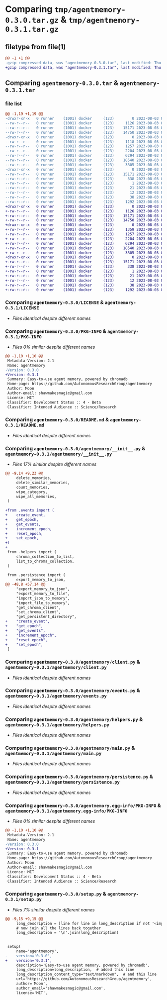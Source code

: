 # Comparing `tmp/agentmemory-0.3.0.tar.gz` & `tmp/agentmemory-0.3.1.tar.gz`

## filetype from file(1)

```diff
@@ -1 +1 @@
-gzip compressed data, was "agentmemory-0.3.0.tar", last modified: Thu Aug  3 07:36:11 2023, max compression
+gzip compressed data, was "agentmemory-0.3.1.tar", last modified: Thu Aug  3 07:40:31 2023, max compression
```

## Comparing `agentmemory-0.3.0.tar` & `agentmemory-0.3.1.tar`

### file list

```diff
@@ -1,19 +1,19 @@
-drwxr-xr-x   0 runner    (1001) docker     (123)        0 2023-08-03 07:36:11.034008 agentmemory-0.3.0/
--rw-r--r--   0 runner    (1001) docker     (123)     1126 2023-08-03 07:35:56.000000 agentmemory-0.3.0/LICENSE
--rw-r--r--   0 runner    (1001) docker     (123)    15171 2023-08-03 07:36:11.034008 agentmemory-0.3.0/PKG-INFO
--rw-r--r--   0 runner    (1001) docker     (123)    14750 2023-08-03 07:35:56.000000 agentmemory-0.3.0/README.md
-drwxr-xr-x   0 runner    (1001) docker     (123)        0 2023-08-03 07:36:11.034008 agentmemory-0.3.0/agentmemory/
--rw-r--r--   0 runner    (1001) docker     (123)     1118 2023-08-03 07:35:56.000000 agentmemory-0.3.0/agentmemory/__init__.py
--rw-r--r--   0 runner    (1001) docker     (123)     1257 2023-08-03 07:35:56.000000 agentmemory-0.3.0/agentmemory/client.py
--rw-r--r--   0 runner    (1001) docker     (123)     2204 2023-08-03 07:35:56.000000 agentmemory-0.3.0/agentmemory/events.py
--rw-r--r--   0 runner    (1001) docker     (123)     6294 2023-08-03 07:35:56.000000 agentmemory-0.3.0/agentmemory/helpers.py
--rw-r--r--   0 runner    (1001) docker     (123)    18540 2023-08-03 07:35:56.000000 agentmemory-0.3.0/agentmemory/main.py
--rw-r--r--   0 runner    (1001) docker     (123)     3805 2023-08-03 07:35:56.000000 agentmemory-0.3.0/agentmemory/persistence.py
-drwxr-xr-x   0 runner    (1001) docker     (123)        0 2023-08-03 07:36:11.034008 agentmemory-0.3.0/agentmemory.egg-info/
--rw-r--r--   0 runner    (1001) docker     (123)    15171 2023-08-03 07:36:11.000000 agentmemory-0.3.0/agentmemory.egg-info/PKG-INFO
--rw-r--r--   0 runner    (1001) docker     (123)      338 2023-08-03 07:36:11.000000 agentmemory-0.3.0/agentmemory.egg-info/SOURCES.txt
--rw-r--r--   0 runner    (1001) docker     (123)        1 2023-08-03 07:36:11.000000 agentmemory-0.3.0/agentmemory.egg-info/dependency_links.txt
--rw-r--r--   0 runner    (1001) docker     (123)       21 2023-08-03 07:36:11.000000 agentmemory-0.3.0/agentmemory.egg-info/requires.txt
--rw-r--r--   0 runner    (1001) docker     (123)       12 2023-08-03 07:36:11.000000 agentmemory-0.3.0/agentmemory.egg-info/top_level.txt
--rw-r--r--   0 runner    (1001) docker     (123)       38 2023-08-03 07:36:11.034008 agentmemory-0.3.0/setup.cfg
--rw-r--r--   0 runner    (1001) docker     (123)     1292 2023-08-03 07:35:56.000000 agentmemory-0.3.0/setup.py
+drwxr-xr-x   0 runner    (1001) docker     (123)        0 2023-08-03 07:40:31.530713 agentmemory-0.3.1/
+-rw-r--r--   0 runner    (1001) docker     (123)     1126 2023-08-03 07:40:20.000000 agentmemory-0.3.1/LICENSE
+-rw-r--r--   0 runner    (1001) docker     (123)    15171 2023-08-03 07:40:31.530713 agentmemory-0.3.1/PKG-INFO
+-rw-r--r--   0 runner    (1001) docker     (123)    14750 2023-08-03 07:40:20.000000 agentmemory-0.3.1/README.md
+drwxr-xr-x   0 runner    (1001) docker     (123)        0 2023-08-03 07:40:31.526713 agentmemory-0.3.1/agentmemory/
+-rw-r--r--   0 runner    (1001) docker     (123)     1359 2023-08-03 07:40:20.000000 agentmemory-0.3.1/agentmemory/__init__.py
+-rw-r--r--   0 runner    (1001) docker     (123)     1257 2023-08-03 07:40:20.000000 agentmemory-0.3.1/agentmemory/client.py
+-rw-r--r--   0 runner    (1001) docker     (123)     2204 2023-08-03 07:40:20.000000 agentmemory-0.3.1/agentmemory/events.py
+-rw-r--r--   0 runner    (1001) docker     (123)     6294 2023-08-03 07:40:20.000000 agentmemory-0.3.1/agentmemory/helpers.py
+-rw-r--r--   0 runner    (1001) docker     (123)    18540 2023-08-03 07:40:20.000000 agentmemory-0.3.1/agentmemory/main.py
+-rw-r--r--   0 runner    (1001) docker     (123)     3805 2023-08-03 07:40:20.000000 agentmemory-0.3.1/agentmemory/persistence.py
+drwxr-xr-x   0 runner    (1001) docker     (123)        0 2023-08-03 07:40:31.530713 agentmemory-0.3.1/agentmemory.egg-info/
+-rw-r--r--   0 runner    (1001) docker     (123)    15171 2023-08-03 07:40:31.000000 agentmemory-0.3.1/agentmemory.egg-info/PKG-INFO
+-rw-r--r--   0 runner    (1001) docker     (123)      338 2023-08-03 07:40:31.000000 agentmemory-0.3.1/agentmemory.egg-info/SOURCES.txt
+-rw-r--r--   0 runner    (1001) docker     (123)        1 2023-08-03 07:40:31.000000 agentmemory-0.3.1/agentmemory.egg-info/dependency_links.txt
+-rw-r--r--   0 runner    (1001) docker     (123)       21 2023-08-03 07:40:31.000000 agentmemory-0.3.1/agentmemory.egg-info/requires.txt
+-rw-r--r--   0 runner    (1001) docker     (123)       12 2023-08-03 07:40:31.000000 agentmemory-0.3.1/agentmemory.egg-info/top_level.txt
+-rw-r--r--   0 runner    (1001) docker     (123)       38 2023-08-03 07:40:31.530713 agentmemory-0.3.1/setup.cfg
+-rw-r--r--   0 runner    (1001) docker     (123)     1292 2023-08-03 07:40:20.000000 agentmemory-0.3.1/setup.py
```

### Comparing `agentmemory-0.3.0/LICENSE` & `agentmemory-0.3.1/LICENSE`

 * *Files identical despite different names*

### Comparing `agentmemory-0.3.0/PKG-INFO` & `agentmemory-0.3.1/PKG-INFO`

 * *Files 0% similar despite different names*

```diff
@@ -1,10 +1,10 @@
 Metadata-Version: 2.1
 Name: agentmemory
-Version: 0.3.0
+Version: 0.3.1
 Summary: Easy-to-use agent memory, powered by chromadb
 Home-page: https://github.com/AutonomousResearchGroup/agentmemory
 Author: Moon
 Author-email: shawmakesmagic@gmail.com
 License: MIT
 Classifier: Development Status :: 4 - Beta
 Classifier: Intended Audience :: Science/Research
```

### Comparing `agentmemory-0.3.0/README.md` & `agentmemory-0.3.1/README.md`

 * *Files identical despite different names*

### Comparing `agentmemory-0.3.0/agentmemory/__init__.py` & `agentmemory-0.3.1/agentmemory/__init__.py`

 * *Files 17% similar despite different names*

```diff
@@ -9,14 +9,23 @@
     delete_memories,
     delete_similar_memories,
     count_memories,
     wipe_category,
     wipe_all_memories,
 )
 
+from .events import (
+    create_event,
+    get_epoch,
+    get_events,
+    increment_epoch,
+    reset_epoch,
+    set_epoch,
+)
+
 from .helpers import (
     chroma_collection_to_list,
     list_to_chroma_collection,
 )
 
 from .persistence import (
     export_memory_to_json,
@@ -48,8 +57,14 @@
     "export_memory_to_json",
     "export_memory_to_file",
     "import_json_to_memory",
     "import_file_to_memory",
     "get_chroma_client",
     "set_chroma_client",
     "get_persistent_directory",
+    "create_event",
+    "get_epoch",
+    "get_events",
+    "increment_epoch",
+    "reset_epoch",
+    "set_epoch",
 ]
```

### Comparing `agentmemory-0.3.0/agentmemory/client.py` & `agentmemory-0.3.1/agentmemory/client.py`

 * *Files identical despite different names*

### Comparing `agentmemory-0.3.0/agentmemory/events.py` & `agentmemory-0.3.1/agentmemory/events.py`

 * *Files identical despite different names*

### Comparing `agentmemory-0.3.0/agentmemory/helpers.py` & `agentmemory-0.3.1/agentmemory/helpers.py`

 * *Files identical despite different names*

### Comparing `agentmemory-0.3.0/agentmemory/main.py` & `agentmemory-0.3.1/agentmemory/main.py`

 * *Files identical despite different names*

### Comparing `agentmemory-0.3.0/agentmemory/persistence.py` & `agentmemory-0.3.1/agentmemory/persistence.py`

 * *Files identical despite different names*

### Comparing `agentmemory-0.3.0/agentmemory.egg-info/PKG-INFO` & `agentmemory-0.3.1/agentmemory.egg-info/PKG-INFO`

 * *Files 0% similar despite different names*

```diff
@@ -1,10 +1,10 @@
 Metadata-Version: 2.1
 Name: agentmemory
-Version: 0.3.0
+Version: 0.3.1
 Summary: Easy-to-use agent memory, powered by chromadb
 Home-page: https://github.com/AutonomousResearchGroup/agentmemory
 Author: Moon
 Author-email: shawmakesmagic@gmail.com
 License: MIT
 Classifier: Development Status :: 4 - Beta
 Classifier: Intended Audience :: Science/Research
```

### Comparing `agentmemory-0.3.0/setup.py` & `agentmemory-0.3.1/setup.py`

 * *Files 7% similar despite different names*

```diff
@@ -9,15 +9,15 @@
     long_description = [line for line in long_description if not '<img' in line]
     # now join all the lines back together
     long_description = '\n'.join(long_description)
     
 
 setup(
     name='agentmemory',
-    version='0.3.0',
+    version='0.3.1',
     description='Easy-to-use agent memory, powered by chromadb',
     long_description=long_description,  # added this line
     long_description_content_type="text/markdown",  # and this line
     url='https://github.com/AutonomousResearchGroup/agentmemory',
     author='Moon',
     author_email='shawmakesmagic@gmail.com',
     license='MIT',
```

